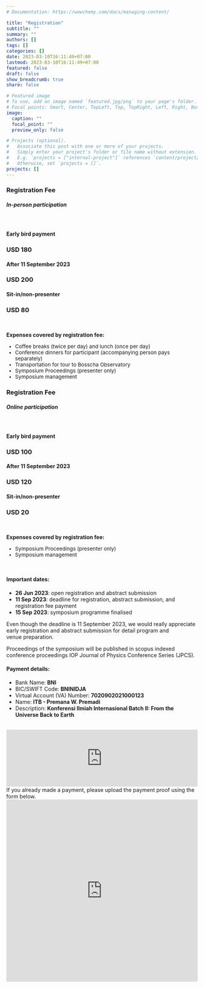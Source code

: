 ```yaml
---
# Documentation: https://wowchemy.com/docs/managing-content/

title: "Registration"
subtitle: ""
summary: ""
authors: []
tags: []
categories: []
date: 2023-03-10T16:11:49+07:00
lastmod: 2023-03-10T16:11:49+07:00
featured: false
draft: false
show_breadcrumb: true
share: false

# Featured image
# To use, add an image named `featured.jpg/png` to your page's folder.
# Focal points: Smart, Center, TopLeft, Top, TopRight, Left, Right, BottomLeft, Bottom, BottomRight.
image:
  caption: ""
  focal_point: ""
  preview_only: false

# Projects (optional).
#   Associate this post with one or more of your projects.
#   Simply enter your project's folder or file name without extension.
#   E.g. `projects = ["internal-project"]` references `content/project/deep-learning/index.md`.
#   Otherwise, set `projects = []`.
projects: []
---
```

<style>
  .card:hover {
    box-shadow: none;
  }
</style>

<body>
<div class="container" style="margin-bottom:3rem;">
  <div class="row d-flex justify-content-center">
    <div class="col-12 col-md-4 mt-3">
      <div class="card">
          <!-- <img src="img/in-person.svg" class="card-img-top" alt="..." style="width:50%; margin-top:1rem; margin-bottom:0; "> -->
          <div class="card-body">
            <h3 class="card-title text-center">Registration Fee</h3>
            <!-- <br> -->
            <h5 class="text-center border border-primary px-3 py-3"><b>In-person participation</b></h5><br>
            <h4>Early bird payment</h4>
            <h3 class="card-title text-primary text-center">USD 180</h3>
            <h4>After 11 September 2023</h4>
            <h3 class="card-title text-primary text-center">USD 200</h3>
            <h4>Sit-in/non-presenter</h4>
            <h3 class="card-title text-primary text-center">USD 80</h3>
            <br>
            <p ><b>Expenses covered by registration fee:</b></p>
              <ul style="font-size:0.85rem;">
                <li>Coffee breaks (twice per day) and lunch (once per day)</li>
                <li>Conference dinners for participant (accompanying person pays separately)</li>
                <li>Transportation for tour to Bosscha Observatory</li>
                <li>Symposium Proceedings (presenter only)</li>
                <li>Symposium management</li>
              </ul>
          </div>
      </div>
    </div>
    <div class="col-12 col-md-4 mt-3">
      <div class="card">
          <!-- <img src="img/online.svg" class="card-img-top" alt="..." style="width:50%; margin-top:1rem; margin-bottom:0; "> -->
          <div class="card-body">
            <h3 class="card-title text-center">Registration Fee</h3>
            <!-- <br> -->
            <h5 class="text-center border border-primary px-3 py-3"><b>Online participation</b></h5><br>
            <h4>Early bird payment</h4>
            <h3 class="card-title text-primary text-center">USD 100</h3>
            <h4>After 11 September 2023</h4>
            <h3 class="card-title text-primary text-center">USD 120</h3>
            <h4>Sit-in/non-presenter</h4>
            <h3 class="card-title text-primary text-center">USD 20</h3>
            <br>
            <p ><b>Expenses covered by registration fee:</b></p>
            <ul style="font-size:0.85rem;">
              <li>Symposium Proceedings (presenter only)</li>
              <li>Symposium management</li>
            </ul>
          </div>
      </div>
    </div>
  </div>
</div>

<div class="container">
    <div class="alert alert-info">
      <h4>Important dates:</h4>
      <ul>
        <li><b>26 Jun 2023</b>: open registration and abstract submission</li>
        <li><b>11 Sep 2023</b>: deadline for registration, abstract submission, and registration fee payment</li>
        <li><b>15 Sep 2023</b>: symposium programme finalised</li>  
      </ul>
      <p>Even though the deadline is 11 September 2023, we would really appreciate early registration and abstract submission for detail program and venue preparation.</p>
      <p>Proceedings of the symposium will be published in scopus indexed conference proceedings IOP Journal of Physics Conference Series (JPCS).</p>
      <h4>Payment details:</h4>
      <ul>
        <li>Bank Name: <b>BNI</b></li>
        <li>BIC/SWIFT Code: <b>BNINIDJA</b></li>
        <li>Virtual Account (VA) Number: <b>7020902021000123</b></li>
        <li>Name: <b>ITB - Premana W. Premadi</b></li>
        <li>Description: <b>Konferensi Ilmiah Internasional Batch II: From the Universe Back to Earth</b></li>
      </ul>
    </div>
</div>
<br>
<div class="container">
  <iframe src="https://script.google.com/macros/s/AKfycbz4P8Itknx7AsJK3SM6ClwDJgwBlWm47OMv63iXXPkeFjoa9U2ZBqqA4hhr3WXRYw8M/exec" frameborder="0" width="100%" id="iframe_1" scrolling="no"></iframe>
</div>

<div class="container">
  <div class="alert alert-info">
    If you already made a payment, please upload the payment proof using the form below.
  </div>

  <iframe src="https://script.google.com/macros/s/AKfycbw1YTxWIfq9f17EicPTnNHZ5dKOoDQKvfOmJR5w8HYlC3h0X3RHbsMY0Em_WPoHJ0Ad/exec" frameborder="0" width="100%" height=480px id="iframe_2" ></iframe>
</div>

<!-- hanya untuk deploy di subdomain Bosscha -->
<!-- ---------------------------------------- -->
<script src="/symposium-2023/js/iframeResizer.js"></script>

<!-- hanya untuk deploy lokal/netlify -->
<!-- <script src="/js/iframeResizer.js"></script> -->
<script>
  window.addEventListener(
  'message',
  (event) => {
    if (event.data === 'gasFrame') {
      window.gasFrame = event.source;
      iFrameResize({
        log: false,
        checkOrigin: false
      }, '#iframe_1');
    }
  },
  false
);

</script>
</body>